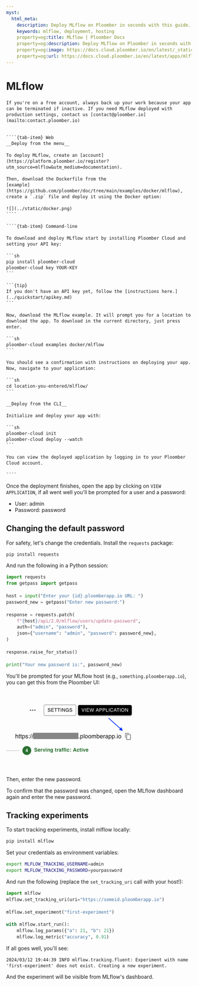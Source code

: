 ```yaml
---
myst:
  html_meta:
    description: Deploy MLflow on Ploomber in seconds with this guide.
    keywords: mlflow, deployment, hosting
    property=og:title: MLflow | Ploomber Docs
    property=og:description: Deploy MLflow on Ploomber in seconds with this guide.
    property=og:image: https://docs.cloud.ploomber.io/en/latest/_static/opengraph-images-mlflow.png
    property=og:url: https://docs.cloud.ploomber.io/en/latest/apps/mlflow.html
---
```



# MLflow

```{important}
If you're on a free account, always back up your work because your app can be terminated if inactive. If you need MLflow deployed with production settings, contact us [contact@ploomber.io](mailto:contact.ploomber.io)
```

`````{tab-set}

````{tab-item} Web
__Deploy from the menu__

To deploy MLflow, create an [account](https://platform.ploomber.io/register?utm_source=mlflow&utm_medium=documentation).

Then, download the Dockerfile from the
[example](https://github.com/ploomber/doc/tree/main/examples/docker/mlflow), create a `.zip` file and deploy it using the Docker option:

![](../static/docker.png)
````

````{tab-item} Command-line

To download and deploy MLflow start by installing Ploomber Cloud and setting your API key:

```sh
pip install ploomber-cloud
ploomber-cloud key YOUR-KEY
```

```{tip}
If you don't have an API key yet, follow the [instructions here.](../quickstart/apikey.md)
```

Now, download the MLflow example. It will prompt you for a location to download the app. To download in the current directory, just press enter.

```sh
ploomber-cloud examples docker/mlflow
```

You should see a confirmation with instructions on deploying your app. Now, navigate to your application:

```sh
cd location-you-entered/mlflow/
```

__Deploy from the CLI__

Initialize and deploy your app with:

```sh
ploomber-cloud init
ploomber-cloud deploy --watch
```

You can view the deployed application by logging in to your Ploomber Cloud account.

````

`````


Once the deployment finishes, open the app by clicking on `VIEW APPLICATION`, if all
went well you'll be prompted for a user and a password:

- User: admin
- Password: password

## Changing the default password


For safety, let's change the credentials. Install the `requests` package:

```sh
pip install requests
```

And run the following in a Python session:

```python
import requests
from getpass import getpass

host = input("Enter your {id}.ploomberapp.io URL: ")
password_new = getpass("Enter new password:")

response = requests.patch(
    f"{host}/api/2.0/mlflow/users/update-password",
    auth=("admin", "password"),
    json={"username": "admin", "password": password_new},
)

response.raise_for_status()

print("Your new password is:", password_new)
```

You'll be prompted for your MLflow host (e.g., `something.ploomberapp.io`), you can
get this from the Ploomber UI:

![](../static/docker/mlflow/host.png)

Then, enter the new password.

To confirm that the password was changed, open the MLflow dashboard again and enter the new password.


## Tracking experiments

To start tracking experiments, install mlflow locally:

```sh
pip install mlflow
```

Set your credentials as environment variables:

```sh
export MLFLOW_TRACKING_USERNAME=admin
export MLFLOW_TRACKING_PASSWORD=yourpassword
```

And run the following (replace the `set_tracking_uri` call with your host!):

```python
import mlflow
mlflow.set_tracking_uri(uri="https://someid.ploomberapp.io")

mlflow.set_experiment("first-experiment")

with mlflow.start_run():
    mlflow.log_params({"a": 21, "b": 21})
    mlflow.log_metric("accuracy", 0.91)
```

If all goes well, you'll see:

```
2024/03/12 19:44:39 INFO mlflow.tracking.fluent: Experiment with name 'first-experiment' does not exist. Creating a new experiment.
```

And the experiment will be visible from MLflow's dashboard.